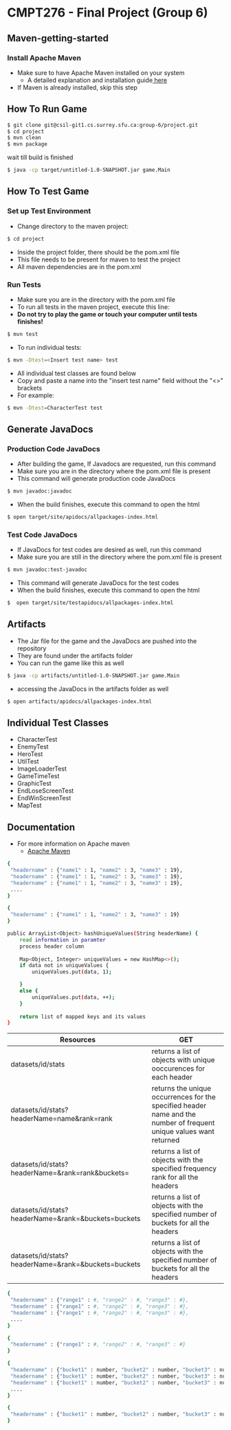 # CMPT276 - Final Project (Group 6)

## Maven-getting-started

### Install Apache Maven
- Make sure to have Apache Maven installed on your system
    - A detailed explanation and installation guide[ here](https://maven.apache.org/install.html "This link takes you to Apache Maven installation guide!")
- If Maven is already installed, skip this step

## How To Run Game

```sh
$ git clone git@csil-git1.cs.surrey.sfu.ca:group-6/project.git
$ cd project
$ mvn clean
$ mvn package
```
wait till build is finished
```sh
$ java -cp target/untitled-1.0-SNAPSHOT.jar game.Main
```

## How To Test Game

### Set up Test Environment
- Change directory to the maven project:
```sh
$ cd project
```

- Inside the project folder, there should be the pom.xml file
- This file needs to be present for maven to test the project
- All maven dependencies are in the pom.xml

### Run Tests
- Make sure you are in the directory with the pom.xml file
- To run all tests in the maven project, execute this line:
- **Do not try to play the game or touch your computer until tests finishes!**
```sh
$ mvn test
```
- To run individual tests:
```sh
$ mvn -Dtest=<Insert test name> test
```
- All individual test classes are found below
- Copy and paste a name into the "insert test name" field without the "<>" brackets
- For example:
```sh
$ mvn -Dtest=CharacterTest test
```
## Generate JavaDocs
### Production Code JavaDocs
- After building the game, If Javadocs are requested, run this command
- Make sure you are in the directory where the pom.xml file is present
- This command will generate production code JavaDocs
```sh
$ mvn javadoc:javadoc
```
- When the build finishes, execute this command to open the html
```sh
$ open target/site/apidocs/allpackages-index.html 
```
### Test Code JavaDocs
- If JavaDocs for test codes are desired as well, run this command
- Make sure you are still in the directory where the pom.xml file is present
```sh
$ mvn javadoc:test-javadoc
```
- This command will generate JavaDocs for the test codes
- When the build finishes, execute this command to open the html
```sh
$  open target/site/testapidocs/allpackages-index.html 
```

## Artifacts
- The Jar file for the game and the JavaDocs are pushed into the repository
- They are found under the artifacts folder
- You can run the game like this as well
```sh
$ java -cp artifacts/untitled-1.0-SNAPSHOT.jar game.Main
```
- accessing the JavaDocs in the artifacts folder as well
```sh
$ open artifacts/apidocs/allpackages-index.html
```

## Individual Test Classes
- CharacterTest
- EnemyTest
- HeroTest
- UtilTest
- ImageLoaderTest
- GameTimeTest
- GraphicTest
- EndLoseScreenTest
- EndWinScreenTest
- MapTest

## Documentation
- For more information on Apache maven
    - [Apache Maven](https://maven.apache.org/what-is-maven.html "This link takes you to Apache Maven")

```sh
{
 "headername" : {"name1" : 1, "name2" : 3, "name3" : 19}, 
 "headername" : {"name1" : 1, "name2" : 3, "name3" : 19},
 "headername" : {"name1" : 1, "name2" : 3, "name3" : 19},
 ....
}
```

```sh
{
 "headername" : {"name1" : 1, "name2" : 3, "name3" : 19}
}
```


```sh
public ArrayList<Object> hashUniqueValues(String headerName) {
    read information in paramter
    process header column
   
    Map<Object, Integer> uniqueValues = new HashMap<>();
    if data not in uniqueValues {
        uniqueValues.put(data, 1);

    }
    else {
        uniqueValues.put(data, ++);
    }
  
    return list of mapped keys and its values
}
```

| Resources | GET | 
| --------- | ---- |
| datasets/id/stats | returns a list of objects with unique ooccurences for each header | 
| datasets/id/stats?headerName=name&rank=rank | returns the unique occurrences for the specified header name and the number of frequent unique values want returned |
| datasets/id/stats?headerName=&rank=rank&buckets= | returns a list of objects with the specified frequency rank for all the headers |
| datasets/id/stats?headerName=&rank=&buckets=buckets | returns a list of objects with the specified number of buckets for all the headers |
| datasets/id/stats?headerName=&rank=&buckets=buckets | returns a list of objects with the specified number of buckets for all the headers |



```sh
{
 "headername" : {"range1" : #, "range2" : #, "range3" : #}, 
 "headername" : {"range1" : #, "range2" : #, "range3" : #},
 "headername" : {"range1" : #, "range2" : #, "range3" : #},
 ....
}
```
```sh
{
 "headername" : {"range1" : #, "range2" : #, "range3" : #}
}
```


```sh
{
 "headername" : {"bucket1" : number, "bucket2" : number, "bucket3" : number}, 
 "headername" : {"bucket1" : number, "bucket2" : number, "bucket3" : number},
 "headername" : {"bucket1" : number, "bucket2" : number, "bucket3" : number},
 ....
}
```

```sh
{
 "headername" : {"bucket1" : number, "bucket2" : number, "bucket3" : number}
}
